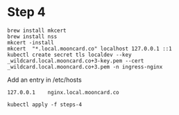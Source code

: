 # Step 4

```
brew install mkcert
brew install nss
mkcert -install
mkcert  "*.local.mooncard.co" localhost 127.0.0.1 ::1
kubectl create secret tls localdev --key _wildcard.local.mooncard.co+3-key.pem --cert _wildcard.local.mooncard.co+3.pem -n ingress-nginx
```

Add an entry in /etc/hosts
```
127.0.0.1    nginx.local.mooncard.co
```


```
kubectl apply -f steps-4
```
